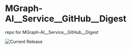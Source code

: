 # MGraph-AI__Service__GitHub__Digest
repo for MGraph-AI__Service__GitHub__Digest

![Current Release](https://img.shields.io/badge/release-v1.1.1-blue)